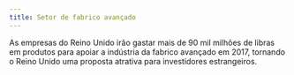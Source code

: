 ```yaml
---
title: Setor de fabrico avançado
---
```


As empresas do Reino Unido irão gastar mais de 90 mil milhões de libras em produtos para apoiar a indústria da fabrico avançado em 2017, tornando o Reino Unido uma proposta atrativa para investidores estrangeiros.
